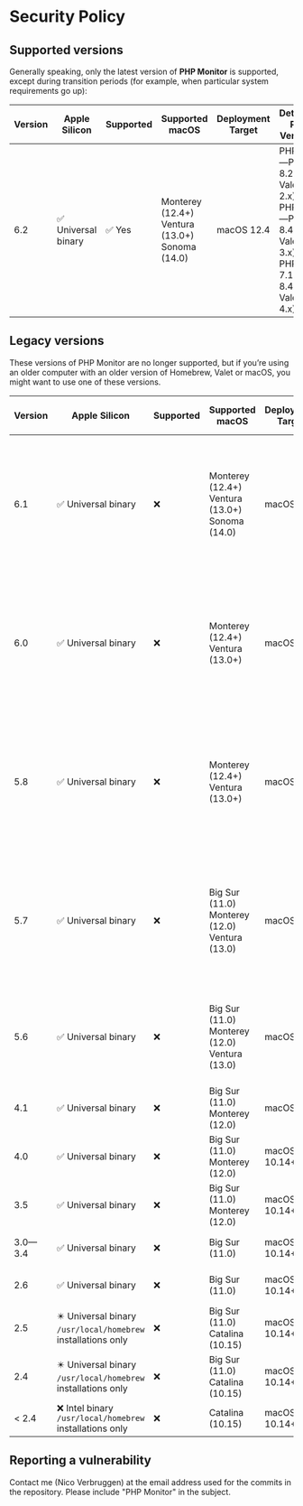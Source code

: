 # Security Policy

## Supported versions

Generally speaking, only the latest version of **PHP Monitor** is supported, except during transition periods (for example, when particular system requirements go up):

| Version | Apple Silicon | Supported          | Supported macOS | Deployment Target | Detected PHP Versions | Recommended Valet Version |
| ------- | ------------- | ------------------ | ----- | ----- | ----- | ----
| 6.2      | ✅ Universal binary | ✅ Yes | Monterey (12.4+)<br/>Ventura (13.0+)<br/>Sonoma (14.0) | macOS 12.4 | PHP 5.6—PHP 8.2 (w/ Valet 2.x)<br/>PHP 7.0—PHP 8.4 (w/ Valet 3.x)<br/>PHP 7.1-PHP 8.4 (w/ Valet 4.x)| 3.0 or higher recommended<br/> 2.16.2 minimum |

## Legacy versions

These versions of PHP Monitor are no longer supported, but if you’re using an older computer with an older version of Homebrew, Valet or macOS, you might want to use one of these versions.

| Version | Apple Silicon | Supported          | Supported macOS | Deployment Target | Detected PHP Versions | Minimum Required Valet Version |
| ------- | ------------- | ------------------ | ----- | ----- | ----- | ----
| 6.1      | ✅ Universal binary | ❌ | Monterey (12.4+)<br/>Ventura (13.0+)<br/>Sonoma (14.0) | macOS 12.4 | PHP 5.6—PHP 8.2 (w/ Valet 2.x)<br/>PHP 7.0—PHP 8.4 (w/ Valet 3.x)<br/>PHP 7.1-PHP 8.4 (w/ Valet 4.x)| 3.0 or higher recommended<br/> 2.16.2 minimum |
| 6.0      | ✅ Universal binary | ❌ | Monterey (12.4+)<br/>Ventura (13.0+) | macOS 12.4 | PHP 5.6—PHP 8.2 (w/ Valet 2.x)<br/>PHP 7.0—PHP 8.2 (w/ Valet 3.x)<br/>PHP 7.1-PHP 8.2 (w/ Valet 4.x) | 3.0 or higher recommended<br/> 2.16.2 minimum |
| 5.8       | ✅ Universal binary | ❌ | Monterey (12.4+)<br/>Ventura (13.0+) | macOS 12.4 | PHP 5.6—PHP 8.2 (w/ Valet 2.x)<br/>PHP 7.0—PHP 8.2 (w/ Valet 3.x)<br/>PHP 7.1-PHP 8.2 (w/ Valet 4.x) | 3.0 or higher recommended<br/> 2.16.2 minimum |
| 5.7       | ✅ Universal binary | ❌ | Big Sur (11.0)<br/>Monterey (12.0)<br/>Ventura (13.0) | macOS 11+ | PHP 5.6—PHP 8.2 (w/ Valet 2.x)<br/>PHP 7.0—PHP 8.2 (w/ Valet 3.x)<br/>PHP 7.1-PHP 8.2 (w/ Valet 4.x) | 3.0 or higher recommended<br/> 2.16.2 minimum |
| 5.6       | ✅ Universal binary | ❌ | Big Sur (11.0)<br/>Monterey (12.0)<br/>Ventura (13.0) | macOS 11+ | PHP 5.6—PHP 8.2 (w/ Valet 2.x)<br/>PHP 7.0—PHP 8.2 (w/ Valet 3.x) | 3.0 recommended<br/> 2.16.2 minimum |
| 4.1       | ✅ Universal binary | ❌ | Big Sur (11.0)<br/>Monterey (12.0) | macOS 11+ | PHP 5.6—PHP 8.2 | 2.16.2 |
| 4.0       | ✅ Universal binary | ❌ | Big Sur (11.0)<br/>Monterey (12.0) | macOS 10.14+ | PHP 5.6—PHP 8.2 | 2.13 |
| 3.5       | ✅ Universal binary | ❌ | Big Sur (11.0)<br/>Monterey (12.0) | macOS 10.14+ | PHP 5.6—PHP 8.2 | 2.13 |
| 3.0—3.4   | ✅ Universal binary | ❌ | Big Sur (11.0) | macOS 10.14+ | PHP 5.6—PHP 8.1 | 2.13 |
| 2.6       | ✅ Universal binary | ❌ | Big Sur (11.0) | macOS 10.14+ | PHP 5.6—PHP 8.0 | 2.13 |
| 2.5       | ✴️ Universal binary<br/>`/usr/local/homebrew` installations only | ❌ | Big Sur (11.0)<br/>Catalina (10.15) | macOS 10.14+ | not applicable | not applicable |
| 2.4       | ✴️ Universal binary<br/>`/usr/local/homebrew` installations only | ❌ | Big Sur (11.0)<br/>Catalina (10.15) | macOS 10.14+ | not applicable | not applicable |
| < 2.4     | ❌ Intel binary<br/>`/usr/local/homebrew` installations only | ❌ | Catalina (10.15) | macOS 10.14+ | not applicable | not applicable | 

## Reporting a vulnerability

Contact me (Nico Verbruggen) at the email address used for the commits in the repository. Please include "PHP Monitor" in the subject.

